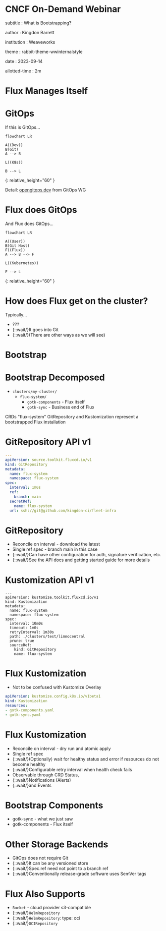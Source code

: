 # CNCF On-Demand Webinar

subtitle
:   What is Bootstrapping?

author
:   Kingdon Barrett

institution
:   Weaveworks

theme
:   rabbit-theme-wwinternalstyle

date
:   2023-09-14

allotted-time
:   2m

# Flux Manages Itself

# GitOps

If this is GitOps...

```mermaid
flowchart LR

A((Dev))
B(Git)
A --> B

L((K8s))

B --> L
```
{:
  relative_height="60"
}

Detail: [opengitops.dev](https://opengitops.dev) from GitOps WG

# Flux does GitOps

And Flux does GitOps...

```mermaid
flowchart LR

A((User))
B(Git Host)
F((Flux))
A --> B --> F

L((Kubernetes))

F --> L
```
{:
  relative_height="60"
}

# How does Flux get on the cluster?

Typically...

* ???
* {::wait/}It goes into Git
* {::wait/}(There are other ways as we will see)

# Bootstrap

# Bootstrap Decomposed

* `clusters/my-cluster/`
  * `flux-system/`
    * `gotk-components` - Flux itself
    * `gotk-sync` - Business end of Flux

CRDs "flux-system" GitRepository and Kustomization
represent a bootstrapped Flux installation

# GitRepository API v1

```yaml
---
apiVersion: source.toolkit.fluxcd.io/v1
kind: GitRepository
metadata:
  name: flux-system
  namespace: flux-system
spec:
  interval: 1m0s
  ref:
    branch: main
  secretRef:
    name: flux-system
  url: ssh://git@github.com/kingdon-ci/fleet-infra
```

# GitRepository

* Reconcile on interval - download the latest
* Single ref spec - branch main in this case
* {::wait/}Can have other configuration for auth, signature verification, etc.
* {::wait/}See the API docs and getting started guide for more details

# Kustomization API v1

```
---
apiVersion: kustomize.toolkit.fluxcd.io/v1
kind: Kustomization
metadata:
  name: flux-system
  namespace: flux-system
spec:
  interval: 10m0s
  timeout: 1m0s
  retryInterval: 1m30s
  path: ./clusters/test/limnocentral
  prune: true
  sourceRef:
    kind: GitRepository
    name: flux-system
```

# Flux Kustomization

* Not to be confused with Kustomize Overlay

```yaml
apiVersion: kustomize.config.k8s.io/v1beta1
kind: Kustomization
resources:
- gotk-components.yaml
- gotk-sync.yaml
```

# Flux Kustomization

* Reconcile on interval - dry run and atomic apply
* Single ref spec
* {::wait/}(Optionally) wait for healthy status and error if resources do not become healthy
* {::wait/}Configurable retry interval when health check fails
* Observable through CRD Status,
* {::wait/}Notifications (Alerts)
* {::wait/}and Events

# Bootstrap Components

* gotk-sync - what we just saw
* gotk-components - Flux itself

# Other Storage Backends

* GitOps does not require Git
* {::wait/}It can be any versioned store
* {::wait/}Spec.ref need not point to a branch ref
* {::wait/}Conventionally release-grade software uses SemVer tags

# Flux Also Supports

* `Bucket` - cloud provider s3-compatible
* {::wait/}`HelmRepository`
* {::wait/}`HelmRepository`: type: oci
* {::wait/}`OCIRepository`
